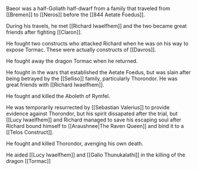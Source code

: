 Baeor was a half-Goliath half-dwarf from a family that traveled from [[Bremen]] to [[Neros]] before the [[844 Aetate Foedus]]. 

During his travels, he met [[Richard Iwaelfhem]] and the two became great friends after fighting [[Claron]].

He fought two constructs who attacked Richard when he was on his way to expose Tormac. These were actually constructs of [[Davros]].

He fought away the dragon Tormac when he returned.

He fought in the wars that established the Aetate Foedus, but was slain after being betrayed by the [[Selliso]] family, particularly Thorondor. He was great friends with [[Richard Iwaelfhem]].

He fought and killed the Aboleth of Rymfel.

He was temporarily resurrected by [[Sebastian Valerius]] to provide evidence against Thorondor, but his spirit dissapated after the trial, but [[Lucy Iwaelfhem]] and Richard managed to save his escaping soul after Richard bound himself to [[Araushnee|The Raven Queen]] and bind it to a [[Telos Construct]].

He fought and killed Thorondor, avenging his own death.

He aided [[Lucy Iwaelfhem]] and [[Galio Thunukalathi]] in the killing of the dragon [[Tormac]]